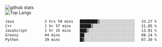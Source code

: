 ![github stats](https://github-readme-stats.vercel.app/api?username=AndreFerreira5&show_icons=true&theme=dark&count_private=true)
<br>
![Top Langs](https://github-readme-stats.vercel.app/api/top-langs/?username=AndreFerreira5&layout=compact&theme=dark)
<br>
<!--START_SECTION:waka-->

```txt
Java              2 hrs 59 mins   ████████▒░░░░░░░░░░░░░░░░   33.27 %
C++               1 hr 57 mins    █████▒░░░░░░░░░░░░░░░░░░░   21.85 %
JavaScript        1 hr 15 mins    ███▒░░░░░░░░░░░░░░░░░░░░░   13.91 %
Groovy            44 mins         ██░░░░░░░░░░░░░░░░░░░░░░░   08.24 %
Python            39 mins         █▓░░░░░░░░░░░░░░░░░░░░░░░   07.30 %
```

<!--END_SECTION:waka-->
